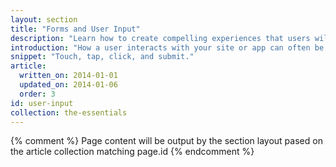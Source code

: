 ```yaml
---
layout: section
title: "Forms and User Input"
description: "Learn how to create compelling experiences that users will love to use. Create forms users can fill-out on any device. Make it easy, not painful, for users to engage with touch."
introduction: "How a user interacts with your site or app can often be make or break for the success of your project. Use our guides to learn how to create compelling experiences that users will love to use."
snippet: "Touch, tap, click, and submit."
article:
  written_on: 2014-01-01
  updated_on: 2014-01-06
  order: 3
id: user-input
collection: the-essentials
---
```


{% comment %}
Page content will be output by the section layout pased on the article collection matching page.id
{% endcomment %}
